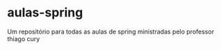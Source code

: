 # aulas-spring
Um repositório para todas as aulas de spring ministradas pelo professor thiago cury


